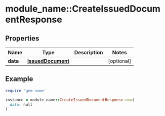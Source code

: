 # module_name::CreateIssuedDocumentResponse

## Properties

| Name | Type | Description | Notes |
| ---- | ---- | ----------- | ----- |
| **data** | [**IssuedDocument**](IssuedDocument.md) |  | [optional] |

## Example

```ruby
require 'gem-name'

instance = module_name::CreateIssuedDocumentResponse.new(
  data: null
)
```

